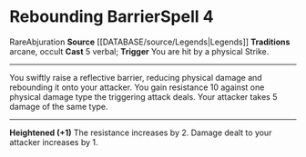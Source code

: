 ﻿---
actions: '[reaction]'
component:
- Verbal
heighten: '+1'
heighten_level: 4, 5, 6, 7, 8, 9, 10
id: '813'
level: '4'
name: Rebounding Barrier
rarity: Rare
school: Abjuration
source: '[[DATABASE/source/Legends|Legends]]'
tradition:
- Arcane
- Occult
trait:
- '[[DATABASE/trait/Abjuration|Abjuration]]'
- '[[DATABASE/trait/Rare|Rare]]'
trigger: You are hit by a physical Strike.
type: Spell

---
# Rebounding Barrier<span class="item-type">Spell 4</span>

<span class="trait-rare item-trait">Rare</span><span class="item-trait">Abjuration</span>
**Source** [[DATABASE/source/Legends|Legends]]
**Traditions** arcane, occult
**Cast** <span class="action-icon">5</span> verbal; **Trigger** You are hit by a physical Strike.

---
You swiftly raise a reflective barrier, reducing physical damage and rebounding it onto your attacker. You gain resistance 10 against one physical damage type the triggering attack deals. Your attacker takes 5 damage of the same type.

---
**Heightened (+1)** The resistance increases by 2. Damage dealt to your attacker increases by 1.